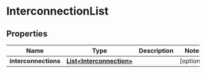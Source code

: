 

# InterconnectionList


## Properties

| Name | Type | Description | Notes |
|------------ | ------------- | ------------- | -------------|
|**interconnections** | [**List&lt;Interconnection&gt;**](Interconnection.md) |  |  [optional] |



